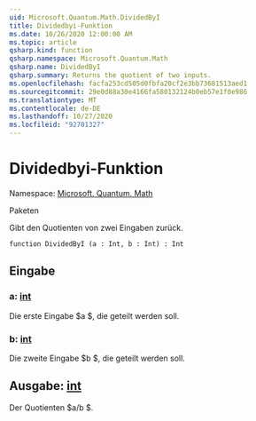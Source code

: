 ```yaml
---
uid: Microsoft.Quantum.Math.DividedByI
title: Dividedbyi-Funktion
ms.date: 10/26/2020 12:00:00 AM
ms.topic: article
qsharp.kind: function
qsharp.namespace: Microsoft.Quantum.Math
qsharp.name: DividedByI
qsharp.summary: Returns the quotient of two inputs.
ms.openlocfilehash: facfa253cd505d0fbfa20cf2e3bb73681513aed1
ms.sourcegitcommit: 29e0d88a30e4166fa580132124b0eb57e1f0e986
ms.translationtype: MT
ms.contentlocale: de-DE
ms.lasthandoff: 10/27/2020
ms.locfileid: "92701327"
---
```

# <a name="dividedbyi-function"></a>Dividedbyi-Funktion

Namespace: [Microsoft. Quantum. Math](xref:Microsoft.Quantum.Math)

Paketen [](https://nuget.org/packages/)


Gibt den Quotienten von zwei Eingaben zurück.

```qsharp
function DividedByI (a : Int, b : Int) : Int
```


## <a name="input"></a>Eingabe

### <a name="a--int"></a>a: [int](xref:microsoft.quantum.lang-ref.int)

Die erste Eingabe $a $, die geteilt werden soll.


### <a name="b--int"></a>b: [int](xref:microsoft.quantum.lang-ref.int)

Die zweite Eingabe $b $, die geteilt werden soll.



## <a name="output--int"></a>Ausgabe: [int](xref:microsoft.quantum.lang-ref.int)

Der Quotienten $a/b $.